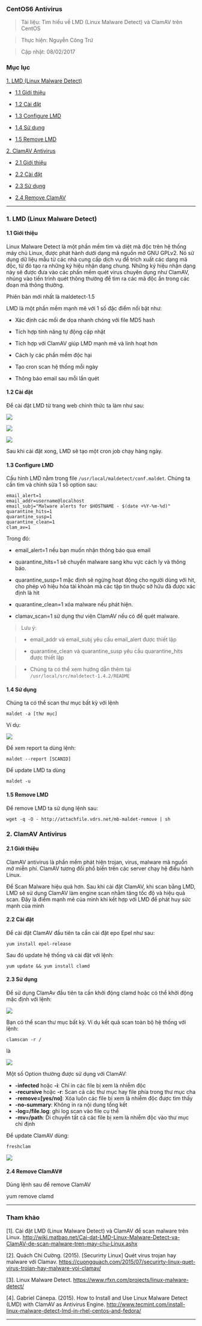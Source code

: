 ### CentOS6 Antivirus

> Tài liệu: Tìm hiểu về LMD (Linux Malware Detect) và ClamAV trên CentOS

> Thực hiện: Nguyễn Công Trứ 

> Cập nhật: 08/02/2017

### Mục lục

[1. LMD (Linux Malware Detect)](#1)

- [1.1 Giới thiệu](#1.1)

- [1.2 Cài đặt ](#1.2)

- [1.3 Configure LMD](#1.3)

- [1.4 Sử dụng](#1.4)

- [1.5 Remove LMD](#1.5)

[2. ClamAV Antivirus](#2)

- [2.1 Giới thiệu](#2.1)

- [2.2 Cài đặt ](#2.2)

- [2.3 Sử dụng](#2.3)

- [2.4 Remove ClamAV](2.4)

***

<a name="1"></a>
### 1. LMD (Linux Malware Detect)

<a name="1.1"></a>
#### 1.1 Giới thiệu

Linux Malware Detect là một phần mềm tìm và diệt mã độc trên hệ thống máy chủ Linux, được phát hành dưới dạng mã nguồn mở GNU GPLv2. Nó sử dụng dữ liệu mẫu từ các nhà cung cấp dịch vụ để trích xuất các dạng mã độc, từ đó tạo ra những ký hiệu nhận dạng chung. Những ký hiệu nhận dạng này sẽ được đưa vào các phần mềm quét virus chuyên dụng như ClamAV, nhúng vào tiến trình quét thông thường để tìm ra các mã độc ẩn trong các đoạn mã thông thường.

Phiên bản mới nhất là maldetect-1.5

LMD là một phần mềm mạnh mẽ với 1 số đặc điểm nổi bật như:

- Xác định các mối đe dọa nhanh chóng với file MD5 hash

- Tích hợp tính năng tự động cập nhật

- Tích hợp với ClamAV giúp LMD mạnh mẽ và linh hoạt hơn

- Cách ly các phần mềm độc hại 

- Tạo cron scan hệ thống mỗi ngày

- Thông báo email sau mỗi lần quét

<a name="1.2"></a>
#### 1.2 Cài đặt 

Để cài đặt LMD từ trang web chính thức ta làm như sau:

![](https://github.com/hellsins/sysadmin_level1/blob/master/Task29_CentOS6_Antivirus/Image/1.png)

![](https://github.com/hellsins/sysadmin_level1/blob/master/Task29_CentOS6_Antivirus/Image/2.png)

![](https://github.com/hellsins/sysadmin_level1/blob/master/Task29_CentOS6_Antivirus/Image/3.png)



Sau khi cài đặt xong, LMD sẽ tạo một cron job chạy hàng ngày.

<a name="1.3"></a>
#### 1.3 Configure LMD

Cấu hình LMD nằm trong file `/usr/local/maldetect/conf.maldet`. Chúng ta cần tìm và chỉnh sửa 1 số option sau:

```
email_alert=1
email_addr=username@localhost
email_subj="Malware alerts for $HOSTNAME - $(date +%Y-%m-%d)"
quarantine_hits=1
quarantine_susp=1
quarantine_clean=1
clam_av=1
```

Trong đó: 

- email_alert=1 nếu bạn muốn nhận thông báo qua email

- quarantine_hits=1 sẽ chuyển malware sang khu vực cách ly và thông báo.

- quarantine_susp=1 mặc định sẽ ngừng hoạt động cho người dùng với hit, cho phép vô hiệu hóa tài khoản mà các tập tin thuộc sở hữu đã được xác định là hit

- quarantine_clean=1 xóa malware nếu phát hiện.

- clamav_scan=1 sử dụng thư viện ClamAV nếu có để quét malware.

> Lưu ý:

> 	- email_addr và email_subj  yêu cầu email_alert được thiết lập

> 	- quarantine_clean và quarantine_susp yêu cầu quarantine_hits được thiết lập

> 	- Chúng ta có thể xem hướng dẫn thêm tại `/usr/local/src/maldetect-1.4.2/README`

<a name="1.4"></a>
#### 1.4 Sử dụng

Chúng ta có thể scan thư mục bất kỳ với lệnh

```
maldet -a [thư mục]
```
Ví dụ:

![](https://github.com/hellsins/sysadmin_level1/blob/master/Task29_CentOS6_Antivirus/Image/4.png)

Để xem report ta dùng lệnh:

```
maldet --report [SCANID]
```

Để update LMD ta dùng 

```
maldet -u
```

<a name="1.5"></a>
#### 1.5 Remove LMD

Để remove LMD ta sử dụng lệnh sau:

```
wget -q -O - http://attachfile.vdrs.net/mb-maldet-remove | sh
```

<a name="2"></a>
### 2. ClamAV Antivirus

<a name="2.1"></a>
#### 2.1 Giới thiệu

ClamAV antivirus là phần mềm  phát hiện trojan, virus, malware  mã nguồn mở miễn phí. ClamAV tương đối phổ biến trên các server chạy hệ điều hành Linux. 

Để Scan Malware hiệu quả hơn. Sau khi cài đặt ClamAV, khi scan bằng LMD, LMD sẽ sử dụng ClamAV làm engine scan nhằm tăng tốc độ và hiệu quả scan. Đây là điểm mạnh mẽ của mình khi kết hợp với LMD để phát huy sức mạnh của mình

<a name="2.2"></a>
#### 2.2 Cài đặt 

Để cài đặt ClamAV đầu tiên ta cần cài đặt epo Epel như sau:

```
yum install epel-release
```

Sau đó update hệ thống và cài đặt với lệnh:

```
yum update && yum install clamd
```

<a name="2.3"></a>
#### 2.3 Sử dụng

Để sử dụng ClamAv đầu tiên ta cần khởi động clamd hoặc có thể khởi động mặc định với lệnh:

![](https://github.com/hellsins/sysadmin_level1/blob/master/Task29_CentOS6_Antivirus/Image/6.png)

Bạn có thể scan thư mục bất kỳ. Ví dụ kết quả scan toàn bộ hệ thống với lệnh:

```
clamscan -r /
```
là 

![](https://github.com/hellsins/sysadmin_level1/blob/master/Task29_CentOS6_Antivirus/Image/8.png)

Một số Option thường được sử dụng với ClamAV:

- __-infected__ hoặc __-i__: Chỉ in các file bị xem là nhiễm độc
- __-recursive__ hoặc __-r__: Scan cả các thư mục hay file phía trong thư mục cha
- __-remove=[yes/no]__: Xóa luôn các file bị xem là nhiễm độc được tìm thấy
- __-no-summary__: Không in ra nội dung tổng kết
- __-log=/file.log__: ghi log scan vào file cụ thể
- __-mv=/path__: Di chuyển tất cả các file bị xem là nhiễm độc vào thư mục chỉ định

Để update ClamAV dùng:

```
freshclam
```

![](https://github.com/hellsins/sysadmin_level1/blob/master/Task29_CentOS6_Antivirus/Image/7.png)

<a name="2.4"></a>
#### 2.4 Remove ClamAV#

Dùng lệnh sau để remove ClamAV

yum remove clamd

***

### Tham khảo

[1]. Cài đặt LMD (Linux Malware Detect) và ClamAV để scan malware trên Linux. http://wiki.matbao.net/Cai-dat-LMD-Linux-Malware-Detect-va-ClamAV-de-scan-malware-tren-may-chu-Linux.ashx

[2]. Quách Chí Cường. (2015). [Securirty Linux] Quét virus trojan hay malware với Clamav. https://cuongquach.com/2015/07/securirty-linux-quet-virus-trojan-hay-malware-voi-clamav/

[3]. Linux Malware Detect. https://www.rfxn.com/projects/linux-malware-detect/

[4]. Gabriel Cánepa. (2015). How to Install and Use Linux Malware Detect (LMD) with ClamAV as Antivirus Engine. http://www.tecmint.com/install-linux-malware-detect-lmd-in-rhel-centos-and-fedora/

***
